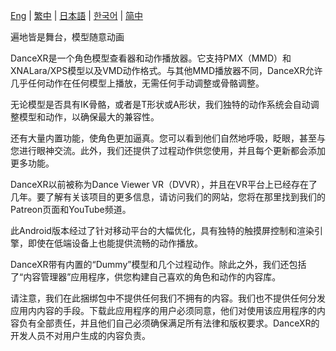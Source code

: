 [Eng](/dancexr/listing/googleplay) | [繁中](/tw/dancexr/listing/googleplay) | [日本語](/jp/dancexr/listing/googleplay) | [한국어](/kr/dancexr/listing/googleplay) | [简中](/zh/dancexr/listing/googleplay)

遍地皆是舞台，模型随意动画

DanceXR是一个角色模型查看器和动作播放器。它支持PMX（MMD）和XNALara/XPS模型以及VMD动作格式。与其他MMD播放器不同，DanceXR允许几乎任何动作在任何模型上播放，无需任何手动调整或骨骼调整。

无论模型是否具有IK骨骼，或者是T形状或A形状，我们独特的动作系统会自动调整模型和动作，以确保最大的兼容性。

还有大量内置功能，使角色更加逼真。您可以看到他们自然地呼吸，眨眼，甚至与您进行眼神交流。此外，我们还提供了过程动作供您使用，并且每个更新都会添加更多功能。

DanceXR以前被称为Dance Viewer VR（DVVR），并且在VR平台上已经存在了几年。要了解有关该项目的更多信息，请访问我们的网站，您将在那里找到我们的Patreon页面和YouTube频道。

此Android版本经过了针对移动平台的大幅优化，具有独特的触摸屏控制和渲染引擎，即使在低端设备上也能提供流畅的动作播放。

DanceXR带有内置的“Dummy”模型和几个过程动作。除此之外，我们还包括了“内容管理器”应用程序，供您构建自己喜欢的角色和动作的内容库。

请注意，我们在此捆绑包中不提供任何我们不拥有的内容。我们也不提供任何分发应用内内容的手段。下载此应用程序的用户必须同意，他们对使用该应用程序的内容负有全部责任，并且他们自己必须确保满足所有法律和版权要求。DanceXR的开发人员不对用户生成的内容负责。